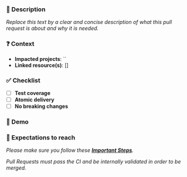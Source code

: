 <!--
Thank you for your contribution! 👍
Please make sure to read CONTRIBUTING.md if you have not already.
Disclaimer: Pull Requests that do not comply with the rules will be arbitrarily closed.
-->

### 📝 Description

_Replace this text by a clear and concise description of what this pull request is about and why it is needed._

### ❓ Context

- **Impacted projects**: `` <!-- Add the list of end user projects impacted by the change inside of the \`\`, like so `LLM, LLD`. -->
- **Linked resource(s)**: [] <!-- Attach any ticket number if relevant inside the brackets, like so [LIVE-0000]. (JIRA / Github issue number) -->

### ✅ Checklist

- [ ] **Test coverage** <!-- Are your changes covered by tests? Features must be tested, bugfixes must include a test that would have detected the issue. -->
- [ ] **Atomic delivery** <!-- Is this pull request standalone? In order words, does it depend on nothing else? Please explain if not checked. -->
- [ ] **No breaking changes** <!-- If there are breaking changes, please explain why. -->

### 📸 Demo

<!--
For visual features, please attach screenshots or video recordings to demonstrate the changes.
For libraries, you can add a code sample.
For bugfixes, you can drop this section.
-->

### 🚀 Expectations to reach

_Please make sure you follow these [**Important Steps**](https://github.com/LedgerHQ/ledger-live/blob/develop/CONTRIBUTING.md#important-steps)._

_Pull Requests must pass the CI and be internally validated in order to be merged._

<!-- If any of the expectations are not met please explain the reason in detail. -->
